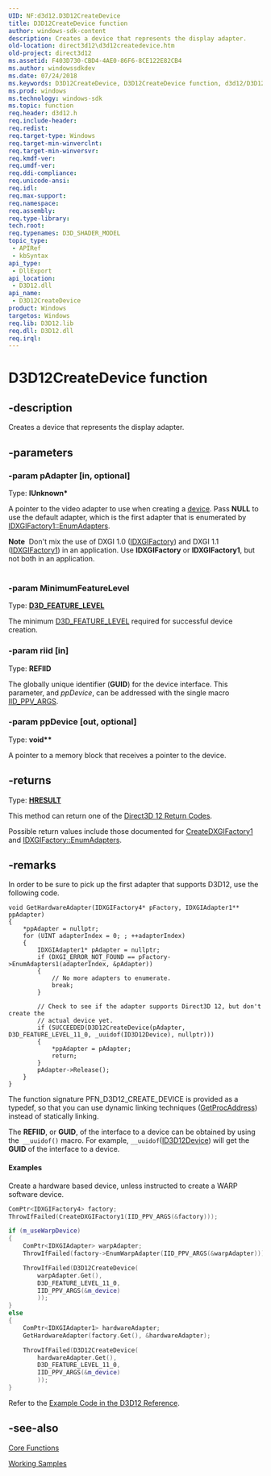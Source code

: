 ```yaml
---
UID: NF:d3d12.D3D12CreateDevice
title: D3D12CreateDevice function
author: windows-sdk-content
description: Creates a device that represents the display adapter.
old-location: direct3d12\d3d12createdevice.htm
old-project: direct3d12
ms.assetid: F403D730-CBD4-4AE0-86F6-8CE122E82CB4
ms.author: windowssdkdev
ms.date: 07/24/2018
ms.keywords: D3D12CreateDevice, D3D12CreateDevice function, d3d12/D3D12CreateDevice, direct3d12.d3d12createdevice
ms.prod: windows
ms.technology: windows-sdk
ms.topic: function
req.header: d3d12.h
req.include-header: 
req.redist: 
req.target-type: Windows
req.target-min-winverclnt: 
req.target-min-winversvr: 
req.kmdf-ver: 
req.umdf-ver: 
req.ddi-compliance: 
req.unicode-ansi: 
req.idl: 
req.max-support: 
req.namespace: 
req.assembly: 
req.type-library: 
tech.root: 
req.typenames: D3D_SHADER_MODEL
topic_type:
 - APIRef
 - kbSyntax
api_type:
 - DllExport
api_location:
 - D3D12.dll
api_name:
 - D3D12CreateDevice
product: Windows
targetos: Windows
req.lib: D3D12.lib
req.dll: D3D12.dll
req.irql: 
---
```


# D3D12CreateDevice function


## -description


Creates a device that represents the display adapter.
        


## -parameters




### -param pAdapter [in, optional]

Type: <b>IUnknown*</b>

A pointer to the video adapter to use when creating a <a href="https://msdn.microsoft.com/b9b45d18-f7b7-40f9-ae4e-576ca7a6eba7">device</a>.
            Pass <b>NULL</b> to use the default adapter, which is the first adapter that is enumerated by <a href="https://msdn.microsoft.com/en-us/library/Bb174538(v=VS.85).aspx">IDXGIFactory1::EnumAdapters</a>.
            

<div class="alert"><b>Note</b>  Don't mix the use of DXGI 1.0 (<a href="https://msdn.microsoft.com/en-us/library/Bb174535(v=VS.85).aspx">IDXGIFactory</a>) and DXGI 1.1 (<a href="https://msdn.microsoft.com/271f1877-25a7-4d32-9ffa-cb174b366b74">IDXGIFactory1</a>) in an application.
              Use <b>IDXGIFactory</b> or <b>IDXGIFactory1</b>, but not both in an application.
            </div>
<div> </div>

### -param MinimumFeatureLevel

Type: <b><a href="https://msdn.microsoft.com/afbc1a02-1730-4502-af15-b668412d664c">D3D_FEATURE_LEVEL</a></b>

The minimum <a href="https://msdn.microsoft.com/afbc1a02-1730-4502-af15-b668412d664c">D3D_FEATURE_LEVEL</a> required for successful device creation.
            


### -param riid [in]

Type: <b><b>REFIID</b></b>

The globally unique identifier (<b>GUID</b>) for the device interface.
            This parameter, and <i>ppDevice</i>, can be addressed with the single macro
          <a href="https://msdn.microsoft.com/268B59FA-44EB-4777-8162-C50981CBDD09">IID_PPV_ARGS</a>.


### -param ppDevice [out, optional]

Type: <b><b>void</b>**</b>

A pointer to a memory block that receives a pointer to the device.
          


## -returns



Type: <b><a href="https://msdn.microsoft.com/en-us/library/Hh437604(v=VS.85).aspx">HRESULT</a></b>

This method can return one of the <a href="https://msdn.microsoft.com/5F6CC962-7DB7-489F-82A4-9388313014D3">Direct3D 12 Return Codes</a>.
          

Possible return values include those documented for <a href="https://msdn.microsoft.com/6fb9d7a3-0b59-4b7a-8871-b99d59811d46">CreateDXGIFactory1</a> and  <a href="https://msdn.microsoft.com/en-us/library/Bb174538(v=VS.85).aspx">IDXGIFactory::EnumAdapters</a>.
          




## -remarks



In order to be sure to pick up the first adapter that supports D3D12, use the following code. 

<pre class="syntax" xml:space="preserve"><code>void GetHardwareAdapter(IDXGIFactory4* pFactory, IDXGIAdapter1** ppAdapter)
{
    *ppAdapter = nullptr;
    for (UINT adapterIndex = 0; ; ++adapterIndex)
    {
        IDXGIAdapter1* pAdapter = nullptr;
        if (DXGI_ERROR_NOT_FOUND == pFactory-&gt;EnumAdapters1(adapterIndex, &amp;pAdapter))
        {
            // No more adapters to enumerate.
            break;
        } 

        // Check to see if the adapter supports Direct3D 12, but don't create the
        // actual device yet.
        if (SUCCEEDED(D3D12CreateDevice(pAdapter, D3D_FEATURE_LEVEL_11_0, _uuidof(ID3D12Device), nullptr)))
        {
            *ppAdapter = pAdapter;
            return;
        }
        pAdapter-&gt;Release();
    }
}
</code></pre>
The function signature PFN_D3D12_CREATE_DEVICE is provided as a typedef, so that you can use dynamic linking techniques (<a href="https://msdn.microsoft.com/library/windows/desktop/ms683212(v=vs.85).aspx">GetProcAddress</a>) instead of statically linking.
      

The <b>REFIID</b>, or <b>GUID</b>, of the interface to a device can be obtained by using the<code> __uuidof()</code> macro.
        For example, <code>__uuidof</code>(<a href="https://msdn.microsoft.com/en-us/library/Dn788650(v=VS.85).aspx">ID3D12Device</a>) will get the <b>GUID</b> of the interface to a device.
      


#### Examples

Create a hardware based device, unless instructed to create a WARP software device.
        


```cpp
ComPtr<IDXGIFactory4> factory;
ThrowIfFailed(CreateDXGIFactory1(IID_PPV_ARGS(&factory)));

if (m_useWarpDevice)
{
    ComPtr<IDXGIAdapter> warpAdapter;
    ThrowIfFailed(factory->EnumWarpAdapter(IID_PPV_ARGS(&warpAdapter)));

    ThrowIfFailed(D3D12CreateDevice(
        warpAdapter.Get(),
        D3D_FEATURE_LEVEL_11_0,
        IID_PPV_ARGS(&m_device)
        ));
}
else
{
    ComPtr<IDXGIAdapter1> hardwareAdapter;
    GetHardwareAdapter(factory.Get(), &hardwareAdapter);

    ThrowIfFailed(D3D12CreateDevice(
        hardwareAdapter.Get(),
        D3D_FEATURE_LEVEL_11_0,
        IID_PPV_ARGS(&m_device)
        ));
}

```


Refer to the <a href="https://msdn.microsoft.com/en-us/library/Dn933255(v=VS.85).aspx">Example Code in the D3D12 Reference</a>. 

<div class="code"></div>



## -see-also




<a href="https://msdn.microsoft.com/en-us/library/Dn770456(v=VS.85).aspx">Core Functions</a>



<a href="https://msdn.microsoft.com/en-us/library/Mt186624(v=VS.85).aspx">Working Samples</a>
 

 

